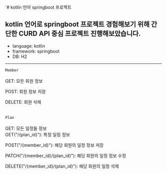 `# kotlin 언어 springboot 프로젝트 

## kotlin 언어로 springboot 프로젝트 경험해보기 위해 간단한 CURD API 중심 프로젝트 진행해보았습니다.

- language: kotlin
- framework: springboot
- DB: H2

<hr>


`Member`<br><br>
GET: 모든 회원 정보

POST: 회원 정보 저장

DELETE: 회원 삭제
<br><br><br>
`Plan`<br><br>
GET: 모든 일정들 정보<br>
GET("/{plan_id}"): 특정 일정 정보

POST("/{member_id}"): 해당 회원의 일정 정보 저장

PATCH("/{member_id}/{plan_id}"): 해당 회원의 일정 정보 수정

DELETE("/{member_id}/{plan_id}"): 해당 회원의 일정 삭제